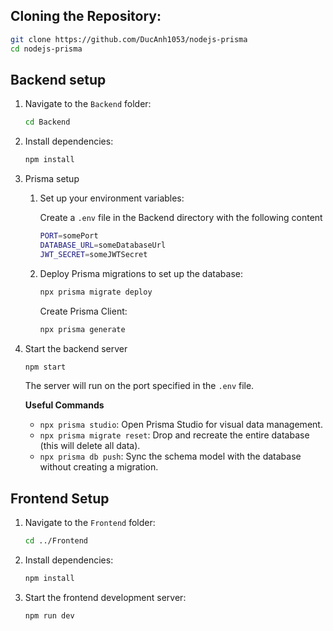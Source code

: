## Cloning the Repository:

```bash
git clone https://github.com/DucAnh1053/nodejs-prisma
cd nodejs-prisma
```

## Backend setup

1. Navigate to the `Backend` folder:

    ```bash
    cd Backend
    ```

2. Install dependencies:

    ```bash
    npm install
    ```

3. Prisma setup

    1. Set up your environment variables:

        Create a `.env` file in the Backend directory with the following content
        ```bash
        PORT=somePort
        DATABASE_URL=someDatabaseUrl
        JWT_SECRET=someJWTSecret
        ```

    2. Deploy Prisma migrations to set up the database:

        ```bash
        npx prisma migrate deploy
        ```

        Create Prisma Client:

        ```bash
        npx prisma generate
        ```

4. Start the backend server

    ```bash
    npm start
    ```

    The server will run on the port specified in the `.env` file.

    **Useful Commands**

    - `npx prisma studio`: Open Prisma Studio for visual data management.
    - `npx prisma migrate reset`: Drop and recreate the entire database (this will delete all data).
    - `npx prisma db push`: Sync the schema model with the database without creating a migration.

## Frontend Setup

1. Navigate to the `Frontend` folder:

    ```bash
    cd ../Frontend
    ```

2. Install dependencies:

    ```bash
    npm install
    ```

3. Start the frontend development server:

    ```bash
    npm run dev
    ```
